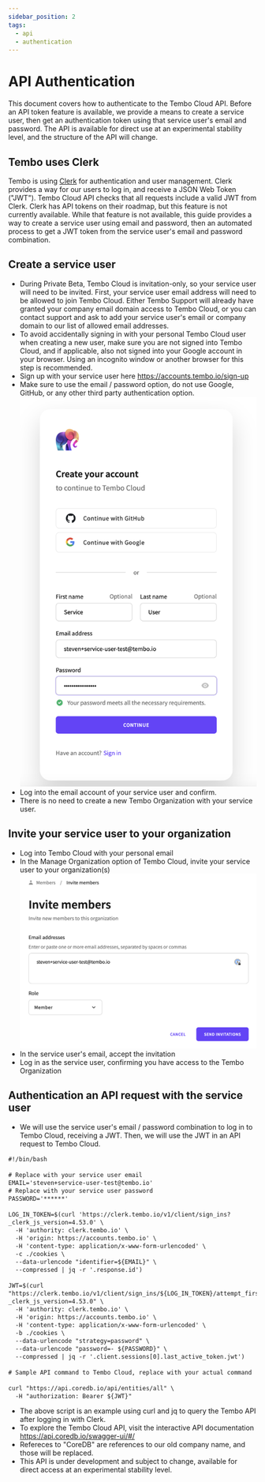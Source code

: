 ```yaml
---
sidebar_position: 2
tags:
  - api
  - authentication
---
```


# API Authentication

This document covers how to authenticate to the Tembo Cloud API. Before an API token feature is available, we provide a means to create a service user, then get an authentication token using that service user's email and password. The API is available for direct use at an experimental stability level, and the structure of the API will change.

## Tembo uses Clerk

Tembo is using [Clerk](https://clerk.com/) for authentication and user management. Clerk provides a way for our users to log in, and receive a JSON Web Token ("JWT"). Tembo Cloud API checks that all requests include a valid JWT from Clerk. Clerk has API tokens on their roadmap, but this feature is not currently available. While that feature is not available, this guide provides a way to create a service user using email and password, then an automated process to get a JWT token from the service user's email and password combination.

## Create a service user

- During Private Beta, Tembo Cloud is invitation-only, so your service user will need to be invited. First, your service user email address will need to be allowed to join Tembo Cloud. Either Tembo Support will already have granted your company email domain access to Tembo Cloud, or you can contact support and ask to add your service user's email or company domain to our list of allowed email addresses.
- To avoid accidentally signing in with your personal Tembo Cloud user when creating a new user, make sure you are not signed into Tembo Cloud, and if applicable, also not signed into your Google account in your browser. Using an incognito window or another browser for this step is recommended.
- Sign up with your service user here https://accounts.tembo.io/sign-up
- Make sure to use the email / password option, do not use Google, GitHub, or any other third party authentication option.
![Example sign up](./images/sign-up.png)
- Log into the email account of your service user and confirm.
- There is no need to create a new Tembo Organization with your service user.

## Invite your service user to your organization

- Log into Tembo Cloud with your personal email
- In the Manage Organization option of Tembo Cloud, invite your service user to your organization(s)
![Invite user](./images/invite-user.png)
- In the service user's email, accept the invitation
- Log in as the service user, confirming you have access to the Tembo Organization

## Authentication an API request with the service user

- We will use the service user's email / password combination to log in to Tembo Cloud, receiving a JWT. Then, we will use the JWT in an API request to Tembo Cloud.

```
#!/bin/bash

# Replace with your service user email
EMAIL='steven+service-user-test@tembo.io'
# Replace with your service user password
PASSWORD='******'

LOG_IN_TOKEN=$(curl 'https://clerk.tembo.io/v1/client/sign_ins?_clerk_js_version=4.53.0' \
  -H 'authority: clerk.tembo.io' \
  -H 'origin: https://accounts.tembo.io' \
  -H 'content-type: application/x-www-form-urlencoded' \
  -c ./cookies \
  --data-urlencode "identifier=${EMAIL}" \
  --compressed | jq -r '.response.id')

JWT=$(curl "https://clerk.tembo.io/v1/client/sign_ins/${LOG_IN_TOKEN}/attempt_first_factor?_clerk_js_version=4.53.0" \
  -H 'authority: clerk.tembo.io' \
  -H 'origin: https://accounts.tembo.io' \
  -H 'content-type: application/x-www-form-urlencoded' \
  -b ./cookies \
  --data-urlencode "strategy=password" \
  --data-urlencode "password=- ${PASSWORD}" \
  --compressed | jq -r '.client.sessions[0].last_active_token.jwt')

# Sample API command to Tembo Cloud, replace with your actual command

curl "https://api.coredb.io/api/entities/all" \
  -H "authorization: Bearer ${JWT}"
```

- The above script is an example using curl and jq to query the Tembo API after logging in with Clerk.
- To explore the Tembo Cloud API, visit the interactive API documentation https://api.coredb.io/swagger-ui/#/
- Refereces to "CoreDB" are references to our old company name, and those will be replaced.
- This API is under development and subject to change, available for direct access at an experimental stability level.
